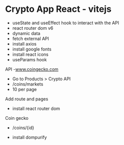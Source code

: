 # Crypto App React - vitejs

- useState and useEffect hook to interact with the API
- react router dom v6
- dynamic data
- fetch external API
- install axios
- install google fonts
- install react icons
- useParams hook

API -www.coingecko.com

- Go to Products > Crypto API
- /coins/markets
- 10 per page

Add route and pages

- install react router dom

Coin gecko

- /coins/{id}

- install dompurify
